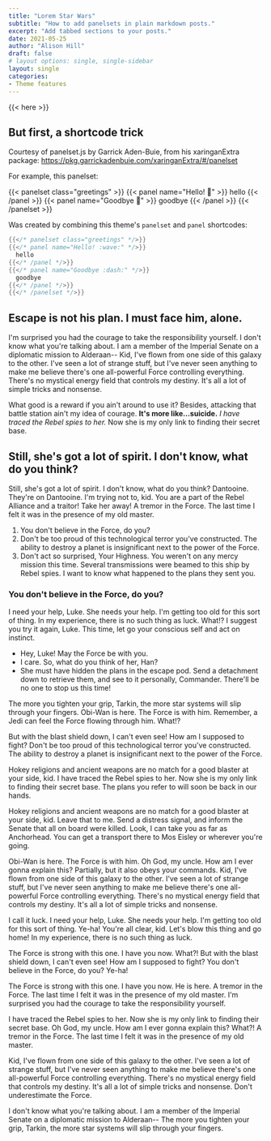 ```yaml
---
title: "Lorem Star Wars"
subtitle: "How to add panelsets in plain markdown posts."
excerpt: "Add tabbed sections to your posts."
date: 2021-05-25
author: "Alison Hill"
draft: false
# layout options: single, single-sidebar
layout: single
categories:
- Theme features
---
```


{{< here >}}

## But first, a shortcode trick

Courtesy of panelset.js by Garrick Aden-Buie, from his xaringanExtra package: https://pkg.garrickadenbuie.com/xaringanExtra/#/panelset

For example, this panelset:

{{< panelset class="greetings" >}}
{{< panel name="Hello! :wave:" >}}
  hello
{{< /panel >}}
{{< panel name="Goodbye :dash:" >}}
  goodbye
{{< /panel >}}
{{< /panelset  >}}

Was created by combining this theme's `panelset` and `panel` shortcodes:

```go
{{</* panelset class="greetings" */>}}
{{</* panel name="Hello! :wave:" */>}}
  hello
{{</* /panel */>}}
{{</* panel name="Goodbye :dash:" */>}}
  goodbye
{{</* /panel */>}}
{{</* /panelset */>}}
```

## Escape is not his plan. I must face him, alone.

I'm surprised you had the courage to take the responsibility yourself. I don't know what you're talking about. I am a member of the Imperial Senate on a diplomatic mission to Alderaan-- Kid, I've flown from one side of this galaxy to the other. I've seen a lot of strange stuff, but I've never seen anything to make me believe there's one all-powerful Force controlling everything. There's no mystical energy field that controls my destiny. It's all a lot of simple tricks and nonsense.

What good is a reward if you ain't around to use it? Besides, attacking that battle station ain't my idea of courage. __It's more like…suicide.__ *I have traced the Rebel spies to her.* Now she is my only link to finding their secret base.

## Still, she's got a lot of spirit. I don't know, what do you think?

Still, she's got a lot of spirit. I don't know, what do you think? Dantooine. They're on Dantooine. I'm trying not to, kid. You are a part of the Rebel Alliance and a traitor! Take her away! A tremor in the Force. The last time I felt it was in the presence of my old master.

1. You don't believe in the Force, do you?
2. Don't be too proud of this technological terror you've constructed. The ability to destroy a planet is insignificant next to the power of the Force.
3. Don't act so surprised, Your Highness. You weren't on any mercy mission this time. Several transmissions were beamed to this ship by Rebel spies. I want to know what happened to the plans they sent you.

### You don't believe in the Force, do you?

I need your help, Luke. She needs your help. I'm getting too old for this sort of thing. In my experience, there is no such thing as luck. What!? I suggest you try it again, Luke. This time, let go your conscious self and act on instinct.

* Hey, Luke! May the Force be with you.
* I care. So, what do you think of her, Han?
* She must have hidden the plans in the escape pod. Send a detachment down to retrieve them, and see to it personally, Commander. There'll be no one to stop us this time!

The more you tighten your grip, Tarkin, the more star systems will slip through your fingers. Obi-Wan is here. The Force is with him. Remember, a Jedi can feel the Force flowing through him. What!?

But with the blast shield down, I can't even see! How am I supposed to fight? Don't be too proud of this technological terror you've constructed. The ability to destroy a planet is insignificant next to the power of the Force.

Hokey religions and ancient weapons are no match for a good blaster at your side, kid. I have traced the Rebel spies to her. Now she is my only link to finding their secret base. The plans you refer to will soon be back in our hands.

Hokey religions and ancient weapons are no match for a good blaster at your side, kid. Leave that to me. Send a distress signal, and inform the Senate that all on board were killed. Look, I can take you as far as Anchorhead. You can get a transport there to Mos Eisley or wherever you're going.

Obi-Wan is here. The Force is with him. Oh God, my uncle. How am I ever gonna explain this? Partially, but it also obeys your commands. Kid, I've flown from one side of this galaxy to the other. I've seen a lot of strange stuff, but I've never seen anything to make me believe there's one all-powerful Force controlling everything. There's no mystical energy field that controls my destiny. It's all a lot of simple tricks and nonsense.

I call it luck. I need your help, Luke. She needs your help. I'm getting too old for this sort of thing. Ye-ha! You're all clear, kid. Let's blow this thing and go home! In my experience, there is no such thing as luck.

The Force is strong with this one. I have you now. What?! But with the blast shield down, I can't even see! How am I supposed to fight? You don't believe in the Force, do you? Ye-ha!

The Force is strong with this one. I have you now. He is here. A tremor in the Force. The last time I felt it was in the presence of my old master. I'm surprised you had the courage to take the responsibility yourself.

I have traced the Rebel spies to her. Now she is my only link to finding their secret base. Oh God, my uncle. How am I ever gonna explain this? What?! A tremor in the Force. The last time I felt it was in the presence of my old master.

Kid, I've flown from one side of this galaxy to the other. I've seen a lot of strange stuff, but I've never seen anything to make me believe there's one all-powerful Force controlling everything. There's no mystical energy field that controls my destiny. It's all a lot of simple tricks and nonsense. Don't underestimate the Force.

I don't know what you're talking about. I am a member of the Imperial Senate on a diplomatic mission to Alderaan-- The more you tighten your grip, Tarkin, the more star systems will slip through your fingers.
